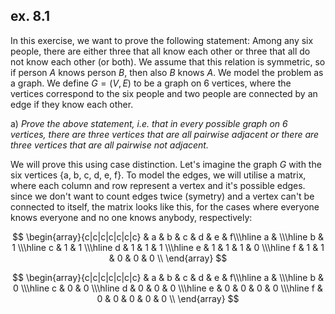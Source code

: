 ## ex. 8.1

In this exercise, we want to prove the following statement: Among any six people, there are either three that all know each other or three that all do not know each other (or both). We assume that this relation is symmetric, so if person $A$ knows person $B$, then also $B$ knows $A$. We model the problem as a graph. We define $G = (V, E)$ to be a graph on 6 vertices, where the vertices correspond to the six people and two people are connected by an edge if they know each other.

a)
*Prove the above statement, i.e. that in every possible graph on 6 vertices, there are three vertices that are all pairwise adjacent or there are three vertices that are all pairwise not adjacent.*

We will prove this using case distinction. Let's imagine the graph $G$ with the six vertices {a, b, c, d, e, f}. To model the edges, we will utilise a matrix, where each column and row represent a vertex and it's possible edges. since we don't want to count edges twice (symetry) and a vertex can't be connected to itself, the matrix looks like this, for the cases where everyone knows everyone and no one knows anybody, respectively:




$$
\begin{array}{c|c|c|c|c|c|c} 
& a & b & c & d & e & f\\\hline
a & \\\hline
b & 1 \\\hline
c & 1 & 1 \\\hline
d & 1 & 1 & 1 \\\hline
e & 1 & 1 & 1 & 0 \\\hline
f & 1 & 1 & 0 & 0 & 0 \\
\end{array}
$$


$$
\begin{array}{c|c|c|c|c|c|c} 
& a & b & c & d & e & f\\\hline
a & \\\hline
b & 0 \\\hline
c & 0 & 0 \\\hline
d & 0 & 0 & 0 \\\hline
e & 0 & 0 & 0 & 0 \\\hline
f & 0 & 0 & 0 & 0 & 0 \\
\end{array}
$$




